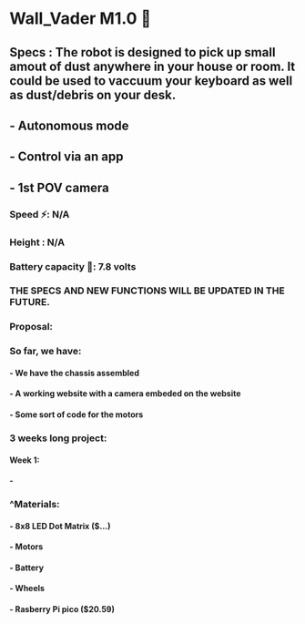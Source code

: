 # Wall_Vader M1.0 🤖
## Specs : The robot is designed to pick up small amout of dust anywhere in your house or room. It could be used to vaccuum your keyboard as well as dust/debris on your desk.
## - Autonomous mode
## - Control via an app 
## - 1st POV camera
### Speed ⚡: N/A
### Height : N/A
### Battery capacity 🔋: 7.8 volts
### THE SPECS AND NEW FUNCTIONS WILL BE UPDATED IN THE FUTURE.
### Proposal:
### So far, we have:
#### - We have the chassis assembled
#### - A working website with a camera embeded on the website 
#### - Some sort of code for the motors
### 3 weeks long project:
#### Week 1:
#### - 


### ^Materials: 
#### - 8x8 LED Dot Matrix ($...)
#### - Motors 
#### - Battery
#### - Wheels 
#### - Rasberry Pi pico ($20.59)




